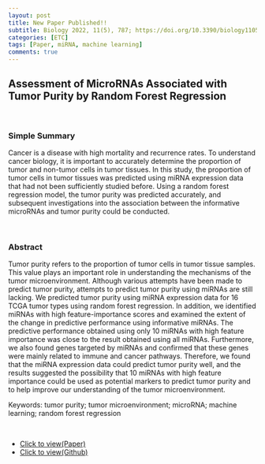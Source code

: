 ```yaml
---
layout: post
title: New Paper Published!!
subtitle: Biology 2022, 11(5), 787; https://doi.org/10.3390/biology11050787
categories: [ETC]
tags: [Paper, miRNA, machine learning]
comments: true
---
```


## Assessment of MicroRNAs Associated with Tumor Purity by Random Forest Regression

<br/>

### Simple Summary
Cancer is a disease with high mortality and recurrence rates. 
To understand cancer biology, it is important to accurately determine the proportion of tumor and non-tumor cells in tumor tissues. 
In this study, the proportion of tumor cells in tumor tissues was predicted using miRNA expression data that had not been sufficiently studied before. 
Using a random forest regression model, the tumor purity was predicted accurately, and subsequent investigations into the association between the informative microRNAs and tumor purity could be conducted.

<br/>

### Abstract
Tumor purity refers to the proportion of tumor cells in tumor tissue samples. 
This value plays an important role in understanding the mechanisms of the tumor microenvironment. 
Although various attempts have been made to predict tumor purity, attempts to predict tumor purity using miRNAs are still lacking. 
We predicted tumor purity using miRNA expression data for 16 TCGA tumor types using random forest regression. 
In addition, we identified miRNAs with high feature-importance scores and examined the extent of the change in predictive performance using informative miRNAs. 
The predictive performance obtained using only 10 miRNAs with high feature importance was close to the result obtained using all miRNAs. 
Furthermore, we also found genes targeted by miRNAs and confirmed that these genes were mainly related to immune and cancer pathways. 
Therefore, we found that the miRNA expression data could predict tumor purity well, and the results suggested the possibility that 10 miRNAs with high feature importance could be used as potential markers to predict tumor purity and to help improve our understanding of the tumor microenvironment.

Keywords: tumor purity; tumor microenvironment; microRNA; machine learning; random forest regression

<br/>

  * [Click to view(Paper)](https://www.mdpi.com/2079-7737/11/5/787)
  * [Click to view(Github)](https://github.com/dongyeon99/ML_tumor_purity/) 
